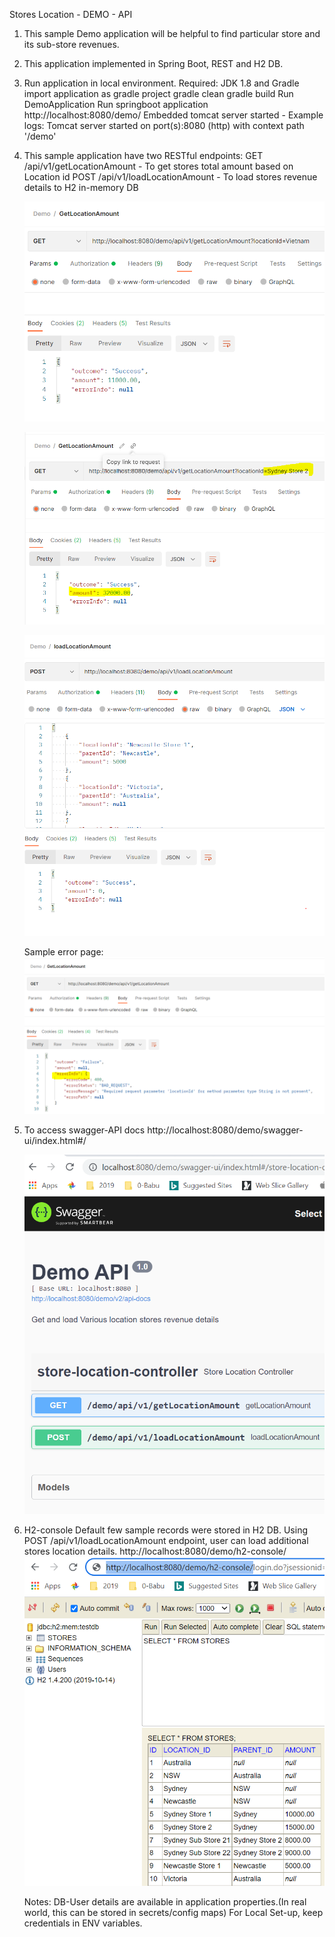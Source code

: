 Stores Location - DEMO - API

1. This sample Demo application will be helpful to find particular store and its sub-store revenues.

2. This application implemented in Spring Boot, REST and H2 DB.

3.  Run application in local environment.
    Required: JDK 1.8 and Gradle
    import application as gradle project
    gradle clean
    gradle build
    Run DemoApplication
    Run springboot application http://localhost:8080/demo/
    Embedded tomcat server started - Example logs: Tomcat server started on port(s):8080 (http) with context path '/demo'
    
4. This sample application have two RESTful endpoints:
   GET /api/v1/getLocationAmount - To get stores total amount based on Location id
   POST /api/v1/loadLocationAmount - To load stores revenue details to H2 in-memory DB
   
   ![img_1.png](img_1.png)
   
   ![img_4.png](img_4.png)
   
   ![img_2.png](img_2.png)

   Sample error page:
   ![img_5.png](img_5.png)
   
5. To access swagger-API docs
   http://localhost:8080/demo/swagger-ui/index.html#/
   
    ![img.png](img.png)
   
6. H2-console
   Default few sample records were stored in H2 DB.
   Using POST /api/v1/loadLocationAmount endpoint, user can load additional stores location details.
   http://localhost:8080/demo/h2-console/
   ![img_3.png](img_3.png)

   Notes: DB-User details are available in application properties.(In real world, this can be stored in secrets/config maps) For Local Set-up, keep credentials in ENV variables.